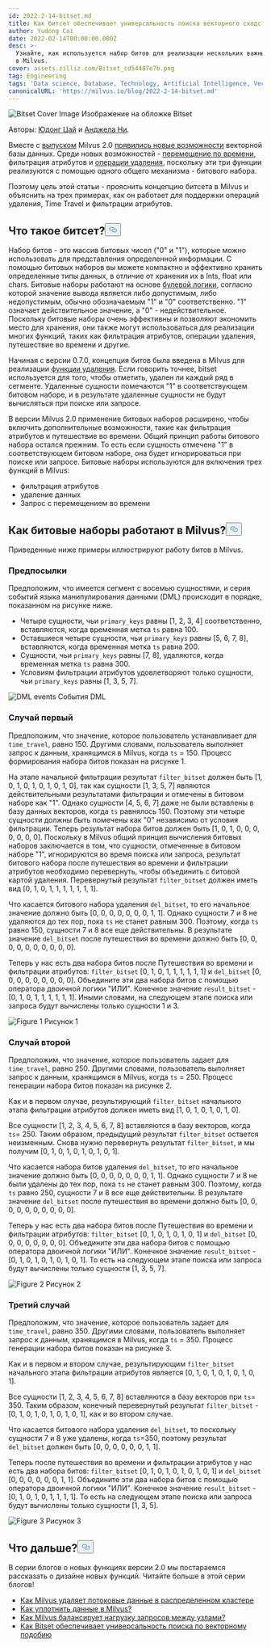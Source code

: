 ```yaml
---
id: 2022-2-14-bitset.md
title: Как битсет обеспечивает универсальность поиска векторного сходства
author: Yudong Cai
date: 2022-02-14T00:00:00.000Z
desc: >-
  Узнайте, как используется набор битов для реализации нескольких важных функций
  в Milvus.
cover: assets.zilliz.com/Bitset_cd54487e7b.png
tag: Engineering
tags: 'Data science, Database, Technology, Artificial Intelligence, Vector Management'
canonicalURL: 'https://milvus.io/blog/2022-2-14-bitset.md'
---
```

<p>
  
   <span class="img-wrapper"> <img translate="no" src="https://assets.zilliz.com/Bitset_cd54487e7b.png" alt="Bitset Cover Image" class="doc-image" id="bitset-cover-image" />
   </span> <span class="img-wrapper"> <span>Изображение на обложке Bitset</span> </span></p>
<p>Авторы: <a href="https://github.com/cydrain">Юдонг Цай</a> и <a href="https://www.linkedin.com/in/yiyun-n-2aa713163/">Анджела Ни</a>.</p>
<p>Вместе с <a href="https://milvus.io/blog/2022-1-25-annoucing-general-availability-of-milvus-2-0.md">выпуском</a> Milvus 2.0 <a href="https://milvus.io/blog/2022-1-27-milvus-2-0-a-glimpse-at-new-features.md">появились новые возможности</a> векторной базы данных. Среди новых возможностей - <a href="https://milvus.io/docs/v2.0.x/timetravel_ref.md">перемещение по времени</a>, фильтрация атрибутов и <a href="https://milvus.io/blog/2022-02-07-how-milvus-deletes-streaming-data-in-distributed-cluster.md">операции удаления</a>, поскольку эти три функции реализуются с помощью одного общего механизма - битового набора.</p>
<p>Поэтому цель этой статьи - прояснить концепцию битсета в Milvus и объяснить на трех примерах, как он работает для поддержки операций удаления, Time Travel и фильтрации атрибутов.</p>
<h2 id="What-is-bitset" class="common-anchor-header">Что такое битсет?<button data-href="#What-is-bitset" class="anchor-icon" translate="no">
      <svg translate="no"
        aria-hidden="true"
        focusable="false"
        height="20"
        version="1.1"
        viewBox="0 0 16 16"
        width="16"
      >
        <path
          fill="#0092E4"
          fill-rule="evenodd"
          d="M4 9h1v1H4c-1.5 0-3-1.69-3-3.5S2.55 3 4 3h4c1.45 0 3 1.69 3 3.5 0 1.41-.91 2.72-2 3.25V8.59c.58-.45 1-1.27 1-2.09C10 5.22 8.98 4 8 4H4c-.98 0-2 1.22-2 2.5S3 9 4 9zm9-3h-1v1h1c1 0 2 1.22 2 2.5S13.98 12 13 12H9c-.98 0-2-1.22-2-2.5 0-.83.42-1.64 1-2.09V6.25c-1.09.53-2 1.84-2 3.25C6 11.31 7.55 13 9 13h4c1.45 0 3-1.69 3-3.5S14.5 6 13 6z"
        ></path>
      </svg>
    </button></h2><p>Набор битов - это массив битовых чисел ("0" и "1"), которые можно использовать для представления определенной информации. С помощью битовых наборов вы можете компактно и эффективно хранить определенные типы данных, в отличие от хранения их в Ints, float или chars. Битовые наборы работают на основе <a href="https://milvus.io/docs/v2.0.x/boolean.md">булевой логики</a>, согласно которой значение вывода является либо допустимым, либо недопустимым, обычно обозначаемым "1" и "0" соответственно. "1" означает действительное значение, а "0" - недействительное. Поскольку битовые наборы очень эффективны и позволяют экономить место для хранения, они также могут использоваться для реализации многих функций, таких как фильтрация атрибутов, операции удаления, путешествие во времени и другие.</p>
<p>Начиная с версии 0.7.0, концепция битов была введена в Milvus для реализации <a href="https://milvus.io/blog/deleting-data-in-milvus.md">функции удаления</a>. Если говорить точнее, bitset используется для того, чтобы отметить, удален ли каждый ряд в сегменте. Удаленные сущности помечаются "1" в соответствующем битовом наборе, и в результате удаленные сущности не будут вычисляться при поиске или запросе.</p>
<p>В версии Milvus 2.0 применение битовых наборов расширено, чтобы включить дополнительные возможности, такие как фильтрация атрибутов и путешествие во времени. Общий принцип работы битового набора остался прежним. То есть если сущность отмечена "1" в соответствующем битовом наборе, она будет игнорироваться при поиске или запросе. Битовые наборы используются для включения трех функций в Milvus:</p>
<ul>
<li>фильтрация атрибутов</li>
<li>удаление данных</li>
<li>Запрос с перемещением во времени</li>
</ul>
<h2 id="How-does-bitset-work-in-Milvus" class="common-anchor-header">Как битовые наборы работают в Milvus?<button data-href="#How-does-bitset-work-in-Milvus" class="anchor-icon" translate="no">
      <svg translate="no"
        aria-hidden="true"
        focusable="false"
        height="20"
        version="1.1"
        viewBox="0 0 16 16"
        width="16"
      >
        <path
          fill="#0092E4"
          fill-rule="evenodd"
          d="M4 9h1v1H4c-1.5 0-3-1.69-3-3.5S2.55 3 4 3h4c1.45 0 3 1.69 3 3.5 0 1.41-.91 2.72-2 3.25V8.59c.58-.45 1-1.27 1-2.09C10 5.22 8.98 4 8 4H4c-.98 0-2 1.22-2 2.5S3 9 4 9zm9-3h-1v1h1c1 0 2 1.22 2 2.5S13.98 12 13 12H9c-.98 0-2-1.22-2-2.5 0-.83.42-1.64 1-2.09V6.25c-1.09.53-2 1.84-2 3.25C6 11.31 7.55 13 9 13h4c1.45 0 3-1.69 3-3.5S14.5 6 13 6z"
        ></path>
      </svg>
    </button></h2><p>Приведенные ниже примеры иллюстрируют работу битов в Milvus.</p>
<h3 id="Prerequisites" class="common-anchor-header">Предпосылки</h3><p>Предположим, что имеется сегмент с восемью сущностями, и серия событий языка манипулирования данными (DML) происходит в порядке, показанном на рисунке ниже.</p>
<ul>
<li>Четыре сущности, чьи <code translate="no">primary_keys</code> равны [1, 2, 3, 4] соответственно, вставляются, когда временная метка <code translate="no">ts</code> равна 100.</li>
<li>Оставшиеся четыре сущности, чьи <code translate="no">primary_keys</code> равны [5, 6, 7, 8], вставляются, когда временная метка <code translate="no">ts</code> равна 200.</li>
<li>Сущности, чьи <code translate="no">primary_keys</code> равны [7, 8], удаляются, когда временная метка <code translate="no">ts</code> равна 300.</li>
<li>Условиям фильтрации атрибутов удовлетворяют только сущности, чьи <code translate="no">primary_keys</code> равны [1, 3, 5, 7].</li>
</ul>
<p>
  
   <span class="img-wrapper"> <img translate="no" src="https://assets.zilliz.com/UML_1_0a3605808c.jpg" alt="DML events" class="doc-image" id="dml-events" />
   </span> <span class="img-wrapper"> <span>События DML</span> </span></p>
<h3 id="Case-one" class="common-anchor-header">Случай первый</h3><p>Предположим, что значение, которое пользователь устанавливает для <code translate="no">time_travel</code>, равно 150. Другими словами, пользователь выполняет запрос к данным, хранящимся в Milvus, когда <code translate="no">ts</code> = 150. Процесс формирования набора битов показан на рисунке 1.</p>
<p>На этапе начальной фильтрации результат <code translate="no">filter_bitset</code> должен быть [1, 0, 1, 0, 1, 0, 1, 0, 1, 0], так как сущности [1, 3, 5, 7] являются действительными результатами фильтрации и отмечены в битовом наборе как "1". Однако сущности [4, 5, 6, 7] даже не были вставлены в базу данных векторов, когда <code translate="no">ts</code> равнялось 150. Поэтому эти четыре сущности должны быть помечены как "0" независимо от условия фильтрации. Теперь результат набора битов должен быть [1, 0, 1, 0, 0, 0, 0, 0, 0, 0]. Поскольку в Milvus общий принцип вычисления битовых наборов заключается в том, что сущности, отмеченные в битовом наборе "1", игнорируются во время поиска или запроса, результат битового набора после путешествия во времени и фильтрации атрибутов необходимо перевернуть, чтобы объединить с битовой картой удаления. Перевернутый результат <code translate="no">filter_bitset</code> должен иметь вид [0, 1, 0, 1, 1, 1, 1, 1, 1, 1].</p>
<p>Что касается битового набора удаления <code translate="no">del_bitset</code>, то его начальное значение должно быть [0, 0, 0, 0, 0, 0, 0, 1, 1]. Однако сущности 7 и 8 не удаляются до тех пор, пока <code translate="no">ts</code> не станет равным 300. Поэтому, когда <code translate="no">ts</code> равно 150, сущности 7 и 8 все еще действительны. В результате значение <code translate="no">del_bitset</code> после путешествия во времени должно быть [0, 0, 0, 0, 0, 0, 0, 0, 0, 0].</p>
<p>Теперь у нас есть два набора битов после Путешествия во времени и фильтрации атрибутов: <code translate="no">filter_bitset</code> [0, 1, 0, 1, 1, 1, 1, 1, 1] и <code translate="no">del_bitset</code> [0, 0, 0, 0, 0, 0, 0, 0, 0].  Объедините эти два набора битов с помощью оператора двоичной логики "ИЛИ". Конечное значение <code translate="no">result_bitset</code> - [0, 1, 0, 1, 1, 1, 1, 1, 1]. Иными словами, на следующем этапе поиска или запроса будут вычислены только сущности 1 и 3.</p>
<p>
  
   <span class="img-wrapper"> <img translate="no" src="https://assets.zilliz.com/bitset_figure1_1b5852f7a7.jpeg" alt="Figure 1" class="doc-image" id="figure-1" />
   </span> <span class="img-wrapper"> <span>Рисунок 1</span> </span></p>
<h3 id="Case-two" class="common-anchor-header">Случай второй</h3><p>Предположим, что значение, которое пользователь задает для <code translate="no">time_travel</code>, равно 250. Другими словами, пользователь выполняет запрос к данным, хранящимся в Milvus, когда <code translate="no">ts</code> = 250. Процесс генерации набора битов показан на рисунке 2.</p>
<p>Как и в первом случае, результирующий <code translate="no">filter_bitset</code> начального этапа фильтрации атрибутов должен иметь вид [1, 0, 1, 0, 1, 0, 1, 0].</p>
<p>Все сущности [1, 2, 3, 4, 5, 6, 7, 8] вставляются в базу векторов, когда <code translate="no">ts</code>= 250. Таким образом, предыдущий результат <code translate="no">filter_bitset</code> остается неизменным. Снова нужно перевернуть результат <code translate="no">filter_bitset</code>, и мы получим [0, 1, 0, 1, 0, 1, 0, 1, 0, 1].</p>
<p>Что касается набора битов удаления <code translate="no">del_bitset</code>, то его начальное значение должно быть [0, 0, 0, 0, 0, 0, 0, 1, 1]. Однако сущности 7 и 8 не были удалены до тех пор, пока <code translate="no">ts</code> не станет равным 300. Поэтому, когда <code translate="no">ts</code> равно 250, сущности 7 и 8 все еще действительны. В результате значение <code translate="no">del_bitset</code> после путешествия во времени должно быть [0, 0, 0, 0, 0, 0, 0, 0, 0, 0].</p>
<p>Теперь у нас есть два набора битов после Путешествия во времени и фильтрации атрибутов: <code translate="no">filter_bitset</code> [0, 1, 0, 1, 0, 1, 0, 1] и <code translate="no">del_bitset</code> [0, 0, 0, 0, 0, 0, 0, 0].  Объедините эти два набора битов с помощью оператора двоичной логики "ИЛИ". Конечное значение <code translate="no">result_bitset</code> - [0, 1, 0, 1, 0, 1, 0, 1, 0, 1]. То есть на следующем этапе поиска или запроса будут вычислены только сущности [1, 3, 5, 7].</p>
<p>
  
   <span class="img-wrapper"> <img translate="no" src="https://assets.zilliz.com/bitset_figure2_7cbaa7c719.jpeg" alt="Figure 2" class="doc-image" id="figure-2" />
   </span> <span class="img-wrapper"> <span>Рисунок 2</span> </span></p>
<h3 id="Case-three" class="common-anchor-header">Третий случай</h3><p>Предположим, что значение, которое пользователь задает для <code translate="no">time_travel</code>, равно 350. Другими словами, пользователь выполняет запрос к данным, хранящимся в Milvus, когда <code translate="no">ts</code> = 350. Процесс генерации набора битов показан на рисунке 3.</p>
<p>Как и в первом и втором случае, результирующим <code translate="no">filter_bitset</code> начального этапа фильтрации атрибутов является [0, 1, 0, 1, 0, 1, 0, 1, 0, 1].</p>
<p>Все сущности [1, 2, 3, 4, 5, 6, 7, 8] вставляются в базу векторов при <code translate="no">ts</code>= 350. Таким образом, конечный перевернутый результат <code translate="no">filter_bitset</code> - [0, 1, 0, 1, 0, 1, 0, 1, 0, 1], как и во втором случае.</p>
<p>Что касается битового набора удаления <code translate="no">del_bitset</code>, то поскольку сущности 7 и 8 уже удалены, когда <code translate="no">ts</code>=350, поэтому результат <code translate="no">del_bitset</code> должен быть [0, 0, 0, 0, 0, 0, 1, 1].</p>
<p>Теперь после путешествия во времени и фильтрации атрибутов у нас есть два набора битов: <code translate="no">filter_bitset</code> [0, 1, 0, 1, 0, 1, 0, 1, 0, 1] и <code translate="no">del_bitset</code> [0, 0, 0, 0, 0, 0, 1, 1].  Объедините эти два набора битов с помощью оператора двоичной логики "ИЛИ". Конечное значение <code translate="no">result_bitset</code> - [0, 1, 0, 1, 0, 1, 1, 1, 1]. То есть на следующем этапе поиска или запроса будут вычислены только сущности [1, 3, 5].</p>
<p>
  
   <span class="img-wrapper"> <img translate="no" src="https://assets.zilliz.com/bitset_figure3_dd46a6aecf.jpeg" alt="Figure 3" class="doc-image" id="figure-3" />
   </span> <span class="img-wrapper"> <span>Рисунок 3</span> </span></p>
<h2 id="Whats-next" class="common-anchor-header">Что дальше?<button data-href="#Whats-next" class="anchor-icon" translate="no">
      <svg translate="no"
        aria-hidden="true"
        focusable="false"
        height="20"
        version="1.1"
        viewBox="0 0 16 16"
        width="16"
      >
        <path
          fill="#0092E4"
          fill-rule="evenodd"
          d="M4 9h1v1H4c-1.5 0-3-1.69-3-3.5S2.55 3 4 3h4c1.45 0 3 1.69 3 3.5 0 1.41-.91 2.72-2 3.25V8.59c.58-.45 1-1.27 1-2.09C10 5.22 8.98 4 8 4H4c-.98 0-2 1.22-2 2.5S3 9 4 9zm9-3h-1v1h1c1 0 2 1.22 2 2.5S13.98 12 13 12H9c-.98 0-2-1.22-2-2.5 0-.83.42-1.64 1-2.09V6.25c-1.09.53-2 1.84-2 3.25C6 11.31 7.55 13 9 13h4c1.45 0 3-1.69 3-3.5S14.5 6 13 6z"
        ></path>
      </svg>
    </button></h2><p>В серии блогов о новых функциях версии 2.0 мы постараемся рассказать о дизайне новых функций. Читайте больше в этой серии блогов!</p>
<ul>
<li><a href="https://milvus.io/blog/2022-02-07-how-milvus-deletes-streaming-data-in-distributed-cluster.md">Как Milvus удаляет потоковые данные в распределенном кластере</a></li>
<li><a href="https://milvus.io/blog/2022-2-21-compact.md">Как уплотнить данные в Milvus?</a></li>
<li><a href="https://milvus.io/blog/2022-02-28-how-milvus-balances-query-load-across-nodes.md">Как Milvus балансирует нагрузку запросов между узлами?</a></li>
<li><a href="https://milvus.io/blog/2022-2-14-bitset.md">Как Bitset обеспечивает универсальность поиска по векторному подобию</a></li>
</ul>
